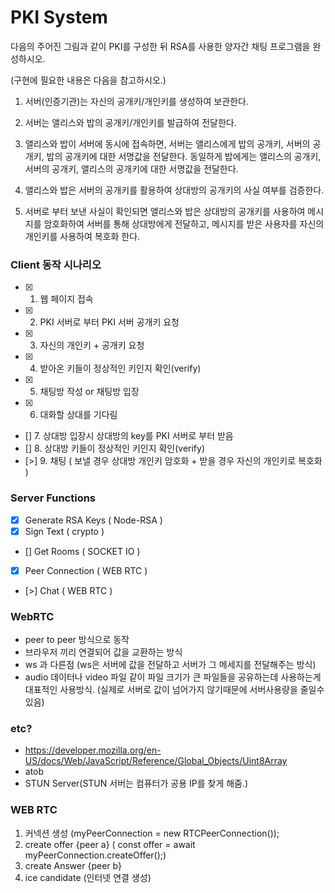 # PKI System

다음의 주어진 그림과 같이 PKI를 구성한 뒤 RSA를 사용한 양자간 채팅 프로그램을 완성하시오.

(구현에 필요한 내용은 다음을 참고하시오.)

1. 서버(인증기관)는 자신의 공개키/개인키를 생성하여 보관한다.

2. 서버는 앨리스와 밥의 공개키/개인키를 발급하여 전달한다.

3. 앨리스와 밥이 서버에 동시에 접속하면, 서버는 앨리스에게 밥의 공개키, 서버의 공개키, 밥의 공개키에 대한 서명값을 전달한다. 동일하게 밥에게는 앨리스의 공개키, 서버의 공개키, 앨리스의 공개키에 대한 서명값을 전달한다.

4. 앨리스와 밥은 서버의 공개키를 활용하여 상대방의 공개키의 사실 여부를 검증한다.

5. 서버로 부터 보낸 사실이 확인되면 앨리스와 밥은 상대방의 공개키를 사용하여 메시지를 암호화하여 서버를 통해 상대방에게 전달하고, 메시지를 받은 사용자를 자신의 개인키를 사용하여 복호화 한다.

### Client 동작 시나리오

- [x] 1. 웹 페이지 접속
- [x] 2. PKI 서버로 부터 PKI 서버 공개키 요청
- [x] 3. 자신의 개인키 + 공개키 요청
- [x] 4. 받아온 키들이 정상적인 키인지 확인(verify)
- [x] 5. 채팅방 작성 or 채팅방 입장
- [x] 6. 대화할 상대를 기다림
- [] 7. 상대방 입장시 상대방의 key를 PKI 서버로 부터 받음
- [] 8. 상대방 키들이 정상적인 키인지 확인(verify)
- [>] 9. 채팅 ( 보낼 경우 상대방 개인키 암호화 + 받을 경우 자신의 개인키로 복호화 )

### Server Functions

- [x] Generate RSA Keys ( Node-RSA )
- [x] Sign Text ( crypto )
- [] Get Rooms ( SOCKET IO )
- [x] Peer Connection ( WEB RTC )
- [>] Chat ( WEB RTC )

### WebRTC

- peer to peer 방식으로 동작
- 브라우저 끼리 연결되어 값을 교환하는 방식
- ws 과 다른점 (ws은 서버에 값을 전달하고 서버가 그 메세지를 전달해주는 방식)
- audio 데이터나 video 파일 같이 파일 크기가 큰 파일들을 공유하는데 사용하는게 대표적인 사용방식. (실제로 서버로 값이 넘어가지 않기때문에 서버사용량을 줄일수 있음)

### etc?

- https://developer.mozilla.org/en-US/docs/Web/JavaScript/Reference/Global_Objects/Uint8Array
- atob
- STUN Server(STUN 서버는 컴퓨터가 공용 IP를 찾게 해줌.)

### WEB RTC

1. 커넥션 생성 (myPeerConnection = new RTCPeerConnection());
2. create offer {peer a} ( const offer = await myPeerConnection.createOffer();)
3. create Answer {peer b}
4. ice candidate (인터넷 연결 생성)
